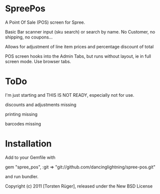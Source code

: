 SpreePos
===============

A Point Of Sale (POS) screen for Spree.

Basic Bar scanner input (sku search) or search by name. No Customer, no shipping, no coupons...

Allows for adjustment of line item prices and percentage discount of total 

POS screen hooks into the Admin Tabs, but runs without layout, ie in full screen mode. Use browser tabs.

ToDo
====
I'm just starting and THIS IS NOT READY, especially not for use.

discounts and adjustments missing

printing missing

barcodes missing

Installation
=======

Add to your Gemfile with 

  gem "spree_pos", :git => "git://github.com/dancinglightning/spree-pos.git"

and run bundler.


Copyright (c) 2011 [Torsten Rüger], released under the New BSD License
